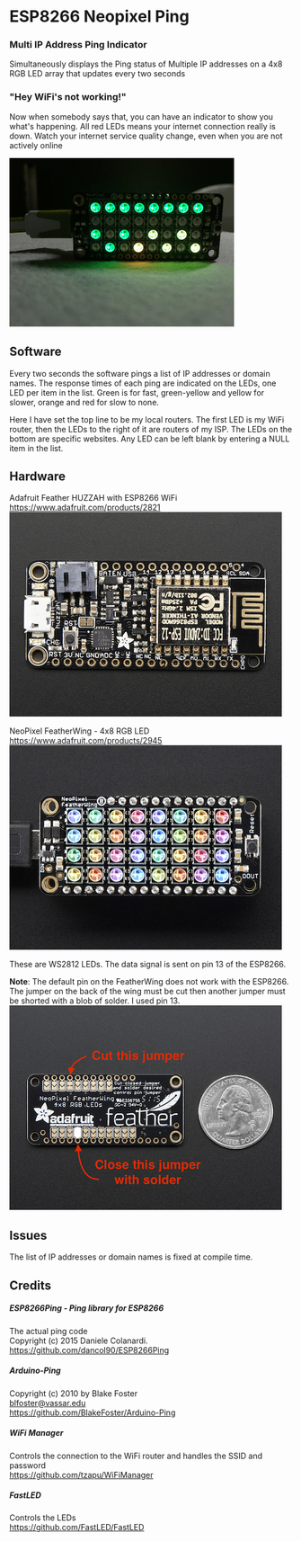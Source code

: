 # ESP8266 Neopixel Ping
### Multi IP Address Ping Indicator

Simultaneously displays the Ping status of Multiple IP addresses 
on a 4x8 RGB LED array that updates every two seconds

### "Hey WiFi's not working!"

Now when somebody says that, you can have an indicator to show you what's happening. All red LEDs means your internet connection really is down. Watch your internet service quality change, even when you are not actively online

![](/images/Ping_Animation.gif)

## Software
Every two seconds the software pings a list of IP addresses or domain names. The response times of each ping are indicated on the LEDs, one LED per item in the list. Green is for fast, green-yellow and yellow for slower, orange and red for slow to none.

Here I have set the top line to be my local routers. The first LED is my WiFi router, then the LEDs to the right of it are routers of my ISP. The LEDs on the bottom are specific websites. Any LED can be left blank by entering a NULL item in the list.
	
## Hardware

Adafruit Feather HUZZAH with ESP8266 WiFi
https://www.adafruit.com/products/2821
![](/images/ESP8266_Feather_Huzzah.png)

NeoPixel FeatherWing - 4x8 RGB LED
https://www.adafruit.com/products/2945
![](/images/NeoPixel_FeatherWing.png)

These are WS2812 LEDs. The data signal is sent on pin 13 of the ESP8266.

**Note**: The default pin on the FeatherWing does not work with the ESP8266. 
The jumper on the back of the wing must be cut then another jumper 
must be shorted with a blob of solder. I used pin 13.
![](/images/NeoPixel_FeatherWing_Back.png)

## Issues
The  list of IP addresses or domain names is fixed at compile time.

## Credits

##### ESP8266Ping - Ping library for ESP8266
The actual ping code  
Copyright (c) 2015 Daniele Colanardi.  
https://github.com/dancol90/ESP8266Ping

##### Arduino-Ping
Copyright (c) 2010 by Blake Foster  
blfoster@vassar.edu  
https://github.com/BlakeFoster/Arduino-Ping

##### WiFi Manager
Controls the connection to the WiFi router and handles the SSID and password  
https://github.com/tzapu/WiFiManager

##### FastLED
Controls the LEDs  
https://github.com/FastLED/FastLED
